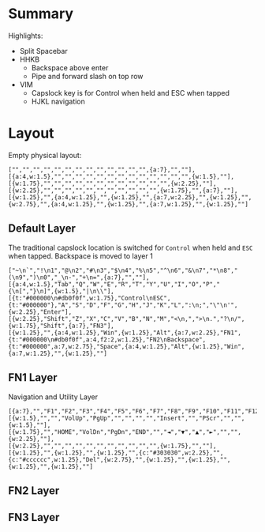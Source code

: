 # Summary

Highlights:

* Split Spacebar
* HHKB
  * Backspace above enter
  * Pipe and forward slash on top row
* VIM
  * Capslock key is for Control when held and ESC when tapped
  * HJKL navigation

# Layout

Empty physical layout:

    ["","","","","","","","","","","","","",{a:7},"",""],
    [{a:4,w:1.5},"","","","","","","","","","","","","",{w:1.5},""],
    [{w:1.75},"","","","","","","","","","","","",{w:2.25},""],
    [{w:2.25},"","","","","","","","","","","",{w:1.75},"",{a:7},""],
    [{w:1.25},"",{a:4,w:1.25},"",{w:1.25},"",{a:7,w:2.25},"",{w:1.25},"",{w:2.75},"",{a:4,w:1.25},"",{w:1.25},"",{a:7,w:1.25},"",{w:1.25},""]

## Default Layer

The traditional capslock location is switched for `Control` when held and `ESC`
when tapped. Backspace is moved to layer 1

    ["~\n`","!\n1","@\n2","#\n3","$\n4","%\n5","^\n6","&\n7","*\n8","(\n9",")\n0","_\n-","+\n=",{a:7},"",""],
    [{a:4,w:1.5},"Tab","Q","W","E","R","T","Y","U","I","O","P","{\n[","}\n]",{w:1.5},"|\n\\"],
    [{t:"#000000\n#db0f0f",w:1.75},"Control\nESC",{t:"#000000"},"A","S","D","F","G","H","J","K","L",":\n;","\"\n'",{w:2.25},"Enter"],
    [{w:2.25},"Shift","Z","X","C","V","B","N","M","<\n,",">\n.","?\n/",{w:1.75},"Shift",{a:7},"FN3"],
    [{w:1.25},"",{a:4,w:1.25},"Win",{w:1.25},"Alt",{a:7,w:2.25},"FN1",{t:"#000000\n#db0f0f",a:4,f2:2,w:1.25},"FN2\nBackspace",{t:"#000000",a:7,w:2.75},"Space",{a:4,w:1.25},"Alt",{w:1.25},"Win",{a:7,w:1.25},"",{w:1.25},""]

## FN1 Layer

Navigation and Utility Layer

    [{a:7},"","F1","F2","F3","F4","F5","F6","F7","F8","F9","F10","F11","F12","",""],
    [{w:1.5},"","","VolUp","PgUp","","","","","Insert","","PScr","","",{w:1.5},""],
    [{w:1.75},"","HOME","VolDn","PgDn","END","","◄","▼","▲","►","","",{w:2.25},""],
    [{w:2.25},"","","","","","","","","","","",{w:1.75},"",""],
    [{w:1.25},"",{w:1.25},"",{w:1.25},"",{c:"#303030",w:2.25},"",{c:"#cccccc",w:1.25},"Del",{w:2.75},"",{w:1.25},"",{w:1.25},"",{w:1.25},"",{w:1.25},""]

## FN2 Layer

## FN3 Layer
